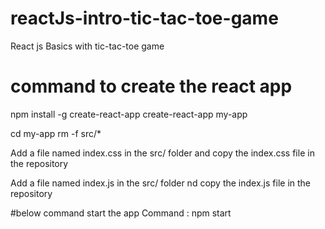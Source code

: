 # reactJs-intro-tic-tac-toe-game
React js Basics with tic-tac-toe game

# command to create the react app
npm install -g create-react-app
create-react-app my-app

cd my-app
rm -f src/*

Add a file named index.css in the src/ folder and copy the index.css file in the repository

Add a file named index.js in the src/ folder nd copy the index.js file in the repository

#below command start the app 
Command :  npm start
